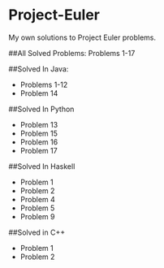 # Project-Euler
My own solutions to Project Euler problems. 

##All Solved Problems:
Problems 1-17
 
##Solved In Java:
 - Problems 1-12
 - Problem 14

##Solved In Python
 - Problem 13
 - Problem 15
 - Problem 16
 - Problem 17

##Solved In Haskell
 - Problem 1
 - Problem 2
 - Problem 4
 - Problem 5
 - Problem 9
 
##Solved in C++
 - Problem 1
 - Problem 2
